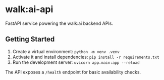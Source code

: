 # walk:ai-api

FastAPI service powering the walk:ai backend APIs.

## Getting Started

1. Create a virtual environment: `python -m venv .venv`
2. Activate it and install dependencies: `pip install -r requirements.txt`
3. Run the development server: `uvicorn app.main:app --reload`

The API exposes a `/health` endpoint for basic availability checks.